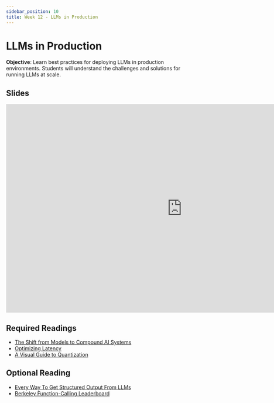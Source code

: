```yaml
---
sidebar_position: 10
title: Week 12 - LLMs in Production
---
```


# LLMs in Production

**Objective**: Learn best practices for deploying LLMs in production environments. Students will understand the challenges and solutions for running LLMs at scale.

## Slides

<iframe src="https://docs.google.com/presentation/d/e/2PACX-1vTJQELXKHG84oRgGbeWpHJSwOVgx2H7A54vxf_MU1CUYIItgpSqDg-GSUQQIgp4bG8RGqQ1DZuL9OEX/embed?start=false&loop=false&delayms=3000" frameborder="0" width="960" height="569" allowfullscreen="true" mozallowfullscreen="true" webkitallowfullscreen="true"></iframe>

## Required Readings
- [The Shift from Models to Compound AI Systems](https://bair.berkeley.edu/blog/2024/02/18/compound-ai-systems/)
- [Optimizing Latency](https://hamel.dev/notes/llm/inference/03_inference.html)
- [A Visual Guide to Quantization](https://newsletter.maartengrootendorst.com/p/a-visual-guide-to-quantization)

## Optional Reading

- [Every Way To Get Structured Output From LLMs](https://www.boundaryml.com/blog/structured-output-from-llms)
- [Berkeley Function-Calling Leaderboard](https://gorilla.cs.berkeley.edu/blogs/8_berkeley_function_calling_leaderboard.html)
